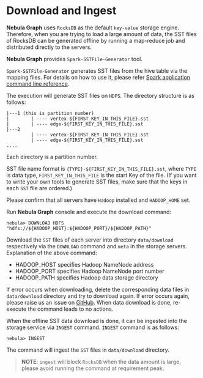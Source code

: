 # Download and Ingest

**Nebula Graph** uses `RocksDB` as the default `key-value` storage engine. Therefore, when you are trying to load a large amount of data, the SST files of RocksDB can be generated offline by running a map-reduce job and distributed directly to the servers.

**Nebula Graph** provides `Spark-SSTFile-Generator` tool.

`Spark-SSTFile-Generator` generates SST files from the hive table via the mapping files. For details on how to use it, please refer [Spark application command line reference](https://github.com/vesoft-inc/nebula/blob/master/src/tools/spark-sstfile-generator/README.md).

The execution will generate SST files on `HDFS`. The directory structure is as follows:

```plain
|---1 (this is partition number)
|        | ---- vertex-${FIRST_KEY_IN_THIS_FILE}.sst
|        | ---- edge-${FIRST_KEY_IN_THIS_FILE}.sst
|---2
         | ---- vertex-${FIRST_KEY_IN_THIS_FILE}.sst
         | ---- edge-${FIRST_KEY_IN_THIS_FILE}.sst
....
```

Each directory is a partition number.

SST file name format is `{TYPE}-${FIRST_KEY_IN_THIS_FILE}.sst`, where `TYPE` is data type, `FIRST_KEY_IN_THIS_FILE` is the start Key of the file. (If you want to write your own tools to generate SST files, make sure that the keys in each `SST` file are ordered.)

Please confirm that all servers have `Hadoop` installed and `HADOOP_HOME` set.

Run **Nebula Graph** console and execute the download command:

```ngql
nebula> DOWNLOAD HDFS "hdfs://${HADOOP_HOST}:${HADOOP_PORT}/${HADOOP_PATH}"
```

Download the `SST` files of each server into directory `data/download` respectively via the `DOWNLOAD` command and `meta` in the storage servers. Explanation of the above command:

- HADOOP_HOST specifies Hadoop NameNode address
- HADOOP_PORT specifies Hadoop NameNode port number
- HADOOP_PATH specifies Hadoop data storage directory

If error occurs when downloading, delete the corresponding data files in `data/download` directory and try to download again. If error occurs again, please raise us an issue on [GitHub](https://github.com/vesoft-inc/nebula/issues). When data download is done, re-execute the command leads to no actions.

When the offline SST data download is done, it can be ingested into the storage service via `INGEST` command.
`INGEST` command is as follows:

```ngql
nebula> INGEST
```

The command will ingest the `SST` files in `data/download` directory.

> **NOTE**: `ingest` will block `RocksDB` when the data amount is large, please avoid running the command at requirement peak.
